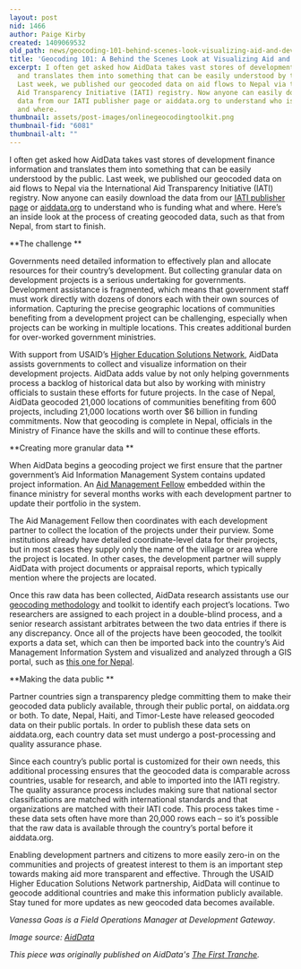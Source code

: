 ```yaml
---
layout: post
nid: 1466
author: Paige Kirby
created: 1409069532
old_path: news/geocoding-101-behind-scenes-look-visualizing-aid-and-development
title: 'Geocoding 101: A Behind the Scenes Look at Visualizing Aid and Development'
excerpt: I often get asked how AidData takes vast stores of development finance information
  and translates them into something that can be easily understood by the public.
  Last week, we published our geocoded data on aid flows to Nepal via the International
  Aid Transparency Initiative (IATI) registry. Now anyone can easily download the
  data from our IATI publisher page or aiddata.org to understand who is funding what
  and where.
thumbnail: assets/post-images/onlinegeocodingtoolkit.png
thumbnail-fid: "6081"
thumbnail-alt: ""
---
```


I often get asked how AidData takes vast stores of development finance information and translates them into something that can be easily understood by the public. Last week, we published our geocoded data on aid flows to Nepal via the International Aid Transparency Initiative (IATI) registry. Now anyone can easily download the data from our [IATI publisher page](http://www.iatiregistry.org/publisher/aiddata) or [aiddata.org](http://aiddata.org/geocoded-datasets#nepal-aid-management-platform-version-10) to understand who is funding what and where. Here’s an inside look at the process of creating geocoded data, such as that from Nepal, from start to finish.

**The challenge **

Governments need detailed information to effectively plan and allocate resources for their country’s development. But collecting granular data on development projects is a serious undertaking for governments. Development assistance is fragmented, which means that government staff must work directly with dozens of donors each with their own sources of information. Capturing the precise geographic locations of communities benefiting from a development project can be challenging, especially when projects can be working in multiple locations. This creates additional burden for over-worked government ministries.

With support from USAID’s [Higher Education Solutions Network](http://www.usaid.gov/hesn), AidData assists governments to collect and visualize information on their development projects. AidData adds value by not only helping governments process a backlog of historical data but also by working with ministry officials to sustain these efforts for future projects. In the case of Nepal, AidData geocoded 21,000 locations of communities benefiting from 600 projects, including 21,000 locations worth over $6 billion in funding commitments. Now that geocoding is complete in Nepal, officials in the Ministry of Finance have the skills and will to continue these efforts.

**Creating more granular data **

When AidData begins a geocoding project we first ensure that the partner government’s Aid Information Management System contains updated project information. An [Aid Management Fellow](http://aiddata.org/the-amf-program) embedded within the finance ministry for several months works with each development partner to update their portfolio in the system.

The Aid Management Fellow then coordinates with each development partner to collect the location of the projects under their purview. Some institutions already have detailed coordinate-level data for their projects, but in most cases they supply only the name of the village or area where the project is located. In other cases, the development partner will supply AidData with project documents or appraisal reports, which typically mention where the projects are located.

Once this raw data has been collected, AidData research assistants use our [geocoding methodology](http://aiddata.org/geocoding) and toolkit to identify each project’s locations. Two researchers are assigned to each project in a double-blind process, and a senior research assistant arbitrates between the two data entries if there is any discrepancy. Once all of the projects have been geocoded, the toolkit exports a data set, which can then be imported back into the country’s Aid Management Information System and visualized and analyzed through a GIS portal, such as [this one for Nepal](http://portal.mof.gov.np/).

**Making the data public **

Partner countries sign a transparency pledge committing them to make their geocoded data publicly available, through their public portal, on aiddata.org or both. To date, Nepal, Haiti, and Timor-Leste have released geocoded data on their public portals. In order to publish these data sets on aiddata.org, each country data set must undergo a post-processing and quality assurance phase.

Since each country’s public portal is customized for their own needs, this additional processing ensures that the geocoded data is comparable across countries, usable for research, and able to imported into the IATI registry. The quality assurance process includes making sure that national sector classifications are matched with international standards and that organizations are matched with their IATI code. This process takes time - these data sets often have more than 20,000 rows each – so it’s possible that the raw data is available through the country’s portal before it aiddata.org.

 Enabling development partners and citizens to more easily zero-in on the communities and projects of greatest interest to them is an important step towards making aid more transparent and effective. Through the USAID Higher Education Solutions Network partnership, AidData will continue to geocode additional countries and make this information publicly available. Stay tuned for more updates as new geocoded data becomes available.

*Vanessa Goas is a Field Operations Manager at Development Gateway*.

*Image source: [AidData](http://www.aiddata.org)*

*This piece was originally published on AidData's [The First Tranche](http://aiddata.org/blog/geocoding-101-a-behind-the-scenes-look-at-visualizing-aid-and-development).*
